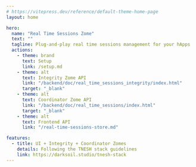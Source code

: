 ```yaml
---
# https://vitepress.dev/reference/default-theme-home-page
layout: home

hero:
  name: "Real Time Sessions Zome"
  text: ""
  tagline: Plug-and-play real time sessions management for your hApps
  actions:
    - theme: brand
      text: Setup
      link: /setup.md
    - theme: alt
      text: Integrity Zome API
      link: "/backend/doc/real_time_sessions_integrity/index.html"
      target: "_blank"
    - theme: alt
      text: Coordinator Zome API
      link: "/backend/doc/real_time_sessions/index.html"
      target: "_blank"
    - theme: alt
      text: Frontend API
      link: "/real-time-sessions-store.md"

features:
  - title: UI + Integrity + Coordinator Zomes
    details: Following the TNESH stack guidelines
    link: https://darksoil.studio/tnesh-stack
---
```

